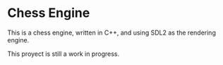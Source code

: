 # Chess Engine

This is a chess engine, written in C++, and using SDL2 as the rendering engine.

This proyect is still a work in progress.

